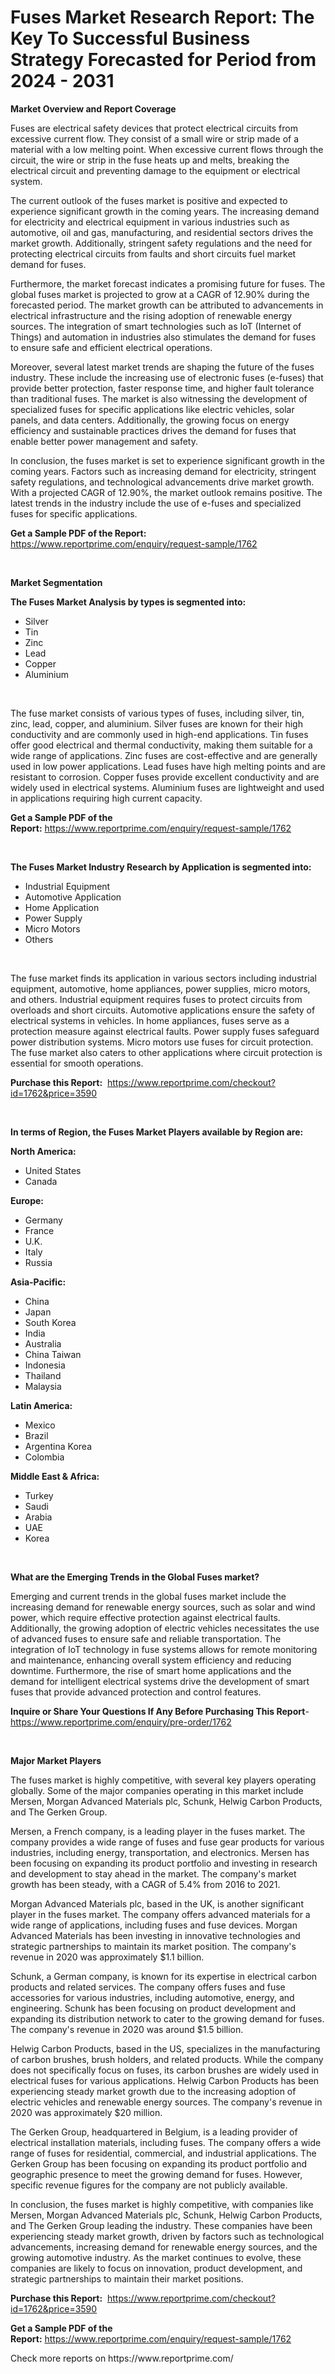 <p><h1>Fuses Market Research Report: The Key To Successful Business Strategy Forecasted for Period from 2024 - 2031</h1></p><p><strong>Market Overview and Report Coverage</strong></p>
<p><p>Fuses are electrical safety devices that protect electrical circuits from excessive current flow. They consist of a small wire or strip made of a material with a low melting point. When excessive current flows through the circuit, the wire or strip in the fuse heats up and melts, breaking the electrical circuit and preventing damage to the equipment or electrical system.</p><p>The current outlook of the fuses market is positive and expected to experience significant growth in the coming years. The increasing demand for electricity and electrical equipment in various industries such as automotive, oil and gas, manufacturing, and residential sectors drives the market growth. Additionally, stringent safety regulations and the need for protecting electrical circuits from faults and short circuits fuel market demand for fuses.</p><p>Furthermore, the market forecast indicates a promising future for fuses. The global fuses market is projected to grow at a CAGR of 12.90% during the forecasted period. The market growth can be attributed to advancements in electrical infrastructure and the rising adoption of renewable energy sources. The integration of smart technologies such as IoT (Internet of Things) and automation in industries also stimulates the demand for fuses to ensure safe and efficient electrical operations.</p><p>Moreover, several latest market trends are shaping the future of the fuses industry. These include the increasing use of electronic fuses (e-fuses) that provide better protection, faster response time, and higher fault tolerance than traditional fuses. The market is also witnessing the development of specialized fuses for specific applications like electric vehicles, solar panels, and data centers. Additionally, the growing focus on energy efficiency and sustainable practices drives the demand for fuses that enable better power management and safety.</p><p>In conclusion, the fuses market is set to experience significant growth in the coming years. Factors such as increasing demand for electricity, stringent safety regulations, and technological advancements drive market growth. With a projected CAGR of 12.90%, the market outlook remains positive. The latest trends in the industry include the use of e-fuses and specialized fuses for specific applications.</p></p>
<p><strong>Get a Sample PDF of the Report:</strong> <a href="https://www.reportprime.com/enquiry/request-sample/1762">https://www.reportprime.com/enquiry/request-sample/1762</a></p>
<p>&nbsp;</p>
<p><strong>Market Segmentation</strong></p>
<p><strong>The Fuses Market Analysis by types is segmented into:</strong></p>
<p><ul><li>Silver</li><li>Tin</li><li>Zinc</li><li>Lead</li><li>Copper</li><li>Aluminium</li></ul></p>
<p>&nbsp;</p>
<p><p>The fuse market consists of various types of fuses, including silver, tin, zinc, lead, copper, and aluminium. Silver fuses are known for their high conductivity and are commonly used in high-end applications. Tin fuses offer good electrical and thermal conductivity, making them suitable for a wide range of applications. Zinc fuses are cost-effective and are generally used in low power applications. Lead fuses have high melting points and are resistant to corrosion. Copper fuses provide excellent conductivity and are widely used in electrical systems. Aluminium fuses are lightweight and used in applications requiring high current capacity.</p></p>
<p><strong>Get a Sample PDF of the Report:</strong>&nbsp;<a href="https://www.reportprime.com/enquiry/request-sample/1762">https://www.reportprime.com/enquiry/request-sample/1762</a></p>
<p>&nbsp;</p>
<p><strong>The Fuses Market Industry Research by Application is segmented into:</strong></p>
<p><ul><li>Industrial Equipment</li><li>Automotive Application</li><li>Home Application</li><li>Power Supply</li><li>Micro Motors</li><li>Others</li></ul></p>
<p>&nbsp;</p>
<p><p>The fuse market finds its application in various sectors including industrial equipment, automotive, home appliances, power supplies, micro motors, and others. Industrial equipment requires fuses to protect circuits from overloads and short circuits. Automotive applications ensure the safety of electrical systems in vehicles. In home appliances, fuses serve as a protection measure against electrical faults. Power supply fuses safeguard power distribution systems. Micro motors use fuses for circuit protection. The fuse market also caters to other applications where circuit protection is essential for smooth operations.</p></p>
<p><strong>Purchase this Report:</strong>&nbsp; <a href="https://www.reportprime.com/checkout?id=1762&price=3590">https://www.reportprime.com/checkout?id=1762&price=3590</a></p>
<p>&nbsp;</p>
<p><strong>In terms of Region, the Fuses Market Players available by Region are:</strong></p>
<p>
    <p> <strong> North America: </strong>
        <ul>
            <li>United States</li>
            <li>Canada</li>
        </ul>
        </p> 
    <p> <strong> Europe: </strong>
        <ul>
            <li>Germany</li>
            <li>France</li>
            <li>U.K.</li>
            <li>Italy</li>
            <li>Russia</li>
        </ul>
        </p> 
    <p> <strong> Asia-Pacific: </strong>
        <ul>
            <li>China</li>
            <li>Japan</li>
            <li>South Korea</li>
            <li>India</li>
            <li>Australia</li>
            <li>China Taiwan</li>
            <li>Indonesia</li>
            <li>Thailand</li>
            <li>Malaysia</li>
        </ul>
        </p> 
    <p> <strong> Latin America: </strong>
        <ul>
            <li>Mexico</li>
            <li>Brazil</li>
            <li>Argentina Korea</li>
            <li>Colombia</li>
        </ul>
        </p> 
    <p> <strong> Middle East & Africa: </strong>
        <ul>
            <li>Turkey</li>
            <li>Saudi</li>
            <li>Arabia</li>
            <li>UAE</li>
            <li>Korea</li>
        </ul>
    </p>
    </p>
<p>&nbsp;</p>
<p><strong>What are the Emerging Trends in the Global Fuses market?</strong></p>
<p><p>Emerging and current trends in the global fuses market include the increasing demand for renewable energy sources, such as solar and wind power, which require effective protection against electrical faults. Additionally, the growing adoption of electric vehicles necessitates the use of advanced fuses to ensure safe and reliable transportation. The integration of IoT technology in fuse systems allows for remote monitoring and maintenance, enhancing overall system efficiency and reducing downtime. Furthermore, the rise of smart home applications and the demand for intelligent electrical systems drive the development of smart fuses that provide advanced protection and control features.</p></p>
<p><strong>Inquire or Share Your Questions If Any Before Purchasing This Report</strong>- <a href="https://www.reportprime.com/enquiry/pre-order/1762">https://www.reportprime.com/enquiry/pre-order/1762</a></p>
<p>&nbsp;</p>
<p><strong>Major Market Players</strong></p>
<p><p>The fuses market is highly competitive, with several key players operating globally. Some of the major companies operating in this market include Mersen, Morgan Advanced Materials plc, Schunk, Helwig Carbon Products, and The Gerken Group.</p><p>Mersen, a French company, is a leading player in the fuses market. The company provides a wide range of fuses and fuse gear products for various industries, including energy, transportation, and electronics. Mersen has been focusing on expanding its product portfolio and investing in research and development to stay ahead in the market. The company's market growth has been steady, with a CAGR of 5.4% from 2016 to 2021.</p><p>Morgan Advanced Materials plc, based in the UK, is another significant player in the fuses market. The company offers advanced materials for a wide range of applications, including fuses and fuse devices. Morgan Advanced Materials has been investing in innovative technologies and strategic partnerships to maintain its market position. The company's revenue in 2020 was approximately $1.1 billion.</p><p>Schunk, a German company, is known for its expertise in electrical carbon products and related services. The company offers fuses and fuse accessories for various industries, including automotive, energy, and engineering. Schunk has been focusing on product development and expanding its distribution network to cater to the growing demand for fuses. The company's revenue in 2020 was around $1.5 billion.</p><p>Helwig Carbon Products, based in the US, specializes in the manufacturing of carbon brushes, brush holders, and related products. While the company does not specifically focus on fuses, its carbon brushes are widely used in electrical fuses for various applications. Helwig Carbon Products has been experiencing steady market growth due to the increasing adoption of electric vehicles and renewable energy sources. The company's revenue in 2020 was approximately $20 million.</p><p>The Gerken Group, headquartered in Belgium, is a leading provider of electrical installation materials, including fuses. The company offers a wide range of fuses for residential, commercial, and industrial applications. The Gerken Group has been focusing on expanding its product portfolio and geographic presence to meet the growing demand for fuses. However, specific revenue figures for the company are not publicly available.</p><p>In conclusion, the fuses market is highly competitive, with companies like Mersen, Morgan Advanced Materials plc, Schunk, Helwig Carbon Products, and The Gerken Group leading the industry. These companies have been experiencing steady market growth, driven by factors such as technological advancements, increasing demand for renewable energy sources, and the growing automotive industry. As the market continues to evolve, these companies are likely to focus on innovation, product development, and strategic partnerships to maintain their market positions.</p></p>
<p><strong>Purchase this Report:</strong>&nbsp;&nbsp;<a href="https://www.reportprime.com/checkout?id=1762&price=3590">https://www.reportprime.com/checkout?id=1762&price=3590</a></p>
<p></p>
<p><strong>Get a Sample PDF of the Report:</strong>&nbsp;<a href="https://www.reportprime.com/enquiry/request-sample/1762">https://www.reportprime.com/enquiry/request-sample/1762</a></p>
<p>Check more reports on https://www.reportprime.com/</p>
